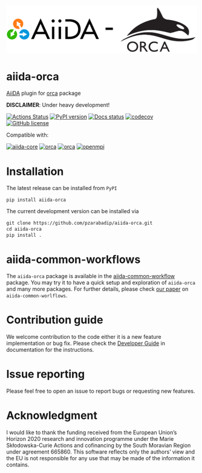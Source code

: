 ![logo](./miscellaneous/aiida-orca_logo.png)

# aiida-orca
[AiiDA](www.aiida.net) plugin for [orca](https://orcaforum.kofo.mpg.de/app.php/portal) package

**DISCLAIMER**: Under heavy development!

[![Actions Status](https://github.com/pzarabadip/aiida-orca/workflows/Build/badge.svg)](https://github.com/pzarabadip/aiida-orca/actions)
[![PyPI version](https://badge.fury.io/py/aiida-orca.svg)](https://badge.fury.io/py/aiida-orca)
[![Docs status](https://readthedocs.org/projects/aiida-orca/badge)](http://aiida-orca.readthedocs.io/)
[![codecov](https://codecov.io/gh/pzarabadip/aiida-orca/branch/develop/graph/badge.svg)](https://codecov.io/gh/pzarabadip/aiida-orca)
[![GitHub license](https://img.shields.io/badge/License-MIT-blue.svg)](https://github.com/pzarabadip/aiida-orca/blob/master/LICENSE)

Compatible with:

[![aiida-core](https://img.shields.io/badge/AiiDA-%3E=1.6,%3C3.0-007ec6.svg?logo=data%3Aimage%2Fpng%3Bbase64%2CiVBORw0KGgoAAAANSUhEUgAAACMAAAAhCAYAAABTERJSAAAABHNCSVQICAgIfAhkiAAAAAlwSFlzAAAFhgAABYYBG6Yz4AAAABl0RVh0U29mdHdhcmUAd3d3Lmlua3NjYXBlLm9yZ5vuPBoAAAUbSURBVFiFzZhrbFRVEMd%2Fc%2B5uu6UUbIFC%2FUAUVEQCLbQJBIiBDyiImJiIhmohYNCkqJAQxASLF8tDgYRHBLXRhIcKNtFEhVDgAxBJqgmVh4JEKg3EIn2QYqBlt917xg%2BFss%2ByaDHOtzsz5z%2B%2FuZl7ztmF%2F5HJvxVQN6cPYX8%2FPLnOmsvNAvqfwuib%2FbNIk9cQeQnLcKRL5xLIV%2Fic9eJeunjPYbRs4FjQSpTB3aS1IpRKeeOOewajy%2FKKEO8Q0DuVdKy8IqsbPulxGHUfCBBu%2BwUYGuFuBTK7wQnht6PEbf4tlRomVRjCbXNjQEB0AyrFQOL5ENIJm7dTLZE6DPJCnEtFZVXDLny%2B4Sjv0PmmYu1ZdUek9RiMgoDmJ8V0L7XJqsZ3UW8YsBOwEeHeeFce7jEYXBy0m9m4BbXqSj2%2Bxnkg26MCVrN6DEZcwggtd8pTFx%2Fh3B9B50YLaFOPwXQKUt0tBLegtSomfBlfY13PwijbEnhztGzgJsK5h9W9qeWwBqjvyhB2iBs1Qz0AU974DciRGO8CVN8AJhAeMAdA3KbrKEtvxhsI%2B9emWiJlGBEU680Cfk%2BSsVqXZvcFYGXjF8ABVJ%2BTNfVXehyms1zzn1gmIOxLEB6E31%2FWBe5rnCarmo7elf7dJEeaLh80GasliI5F6Q9cAz1GY1OJVNDxTzQTw7iY%2FHEZRQY7xqJ9RU2LFe%2FYqakdP911ha0XhjjiTVAkDwgatWfCGeYocx8M3glG8g8EXhSrLrHnEFJ5Ymow%2FkhIYv6ttYUW1iFmEqqxdVoUs9FmsDYSqmtmJh3Cl1%2BVtl2s7owDUdocR5bceiyoSivGTT5vzpbzL1uoBpmcAAQgW7ArnKD9ng9rc%2BNgrobSNwpSkkhcRN%2BvmXLjIsDovYHHEfmsYFygPAnIDEQrQPzJYCOaLHLUfIt7Oq0LJn9fxkSgNCb1qEIQ5UKgT%2Fs6gJmVOOroJhQBXVqw118QtWLdyUxEP45sUpSzqP7RDdFYMyB9UReMiF1MzPwoUqHt8hjGFFeP5wZAbZ%2F0%2BcAtAAcji6LeSq%2FMYiAvSsdw3GtrfVSVFUBbIhwRWYR7yOcr%2FBi%2FB1MSJZ16JlgH1AGM3EO2QnmMyrSbTSiACgFBv4yCUapZkt9qwWVL7aeOyHvArJjm8%2Fz9BhdI4XcZgz2%2FvRALosjsk1ODOyMcJn9%2FYI6IrkS5vxMGdUwou2YKfyVqJpn5t9aNs3gbQMbdbkxnGdsr4bTHm2AxWo9yNZK4PXR3uzhAh%2BM0AZejnCrGdy0UvJxl0oMKgWSLR%2B1LH2aE9ViejiFs%2BXn6bTjng3MlIhJ1I1TkuLdg6OcAbD7Xx%2Bc3y9TrWAiSHqVkbZ2v9ilCo6s4AjwZCzFyD9mOL305nV9aonvsQeT2L0gVk4OwOJqXXVRW7naaxswDKVdlYLyMXAnntteYmws2xcVVZzq%2BtHPAooQggmJkc6TLSusOiL4RKgwzzYU1iFQgiUBA1H7E8yPau%2BZl9P7AblVNebtHqTgxLfRqrNvZWjsHZFuqMqKcDWdlFjF7UGvX8Jn24DyEAykJwNcdg0OvJ4p5pQ9tV6SMlP4A0PNh8aYze1ArROyUNTNouy8tNF3Rt0CSXb6bRFl4%2FIfQzNMjaE9WwpYOWQnOdEF%2BTdJNO0iFh7%2BI0kfORzQZb6P2kymS9oTxzBiM9rUqLWr1WE5G6ODhycQd%2FUnNVeMbcH68hYkGycNoUNWc8fxaxfwhDbHpfwM5oeTY7rUX8QAAAABJRU5ErkJggg%3D%3D)](https://www.aiida.net/)
[![orca](https://img.shields.io/badge/ORCA-v4.2.1-007ec6.svg)](https://orcaforum.kofo.mpg.de/app.php/portal)
[![orca](https://img.shields.io/badge/ORCA-v5.0-007ec6.svg)](https://orcaforum.kofo.mpg.de/app.php/portal)
[![openmpi](https://img.shields.io/badge/OpenMPI-v2.1.6-007ec6.svg)](https://www.open-mpi.org/)


<!-- [![PyPI version](https://badge.fury.io/py/aiida-orca.svg)](https://badge.fury.io/py/aiida-orca) -->
<!-- [![PyPI pyversions](https://img.shields.io/pypi/pyversions/aiida-orca.svg)](https://pypi.python.org/pypi/aiida-orca/) -->

<!-- [![DOI](https://zenodo.org/badge/201230518.svg)](https://zenodo.org/badge/latestdoi/201230518) -->


# Installation
The latest release can be installed from `PyPI`
```console
pip install aiida-orca
```

The current development version can be installed via
```console
git clone https://github.com/pzarabadip/aiida-orca.git
cd aiida-orca
pip install .
```

# aiida-common-workflows
The `aiida-orca` package is available in the 
[aiida-common-workflow](https://github.com/aiidateam/aiida-common-workflows) package. 
You may try it to have a quick setup and exploration of `aiida-orca` and many more packages. 
For further details, please check [our paper](https://www.nature.com/articles/s41524-021-00594-6) on `aiida-common-worlflows`.

# Contribution guide
We welcome contribution to the code either it is a new feature implementation or bug fix. 
Please check the [Developer Guide](https://aiida-orca.readthedocs.io/en/develop/developer_guide/index.html) 
in documentation for the instructions.

# Issue reporting
Please feel free to open an issue to report bugs or requesting new features.


# Acknowledgment
I would like to thank the funding received from the European Union’s Horizon 2020 research and innovation programme under the Marie Skłodowska-Curie Actions and cofinancing by the South Moravian Region under agreement 665860. This software reflects only the authors’ view and the EU is not responsible for any use that may be made of the information it contains.

<!-- ![aiida-orca](miscellaneous/ackn_logo.png) -->

